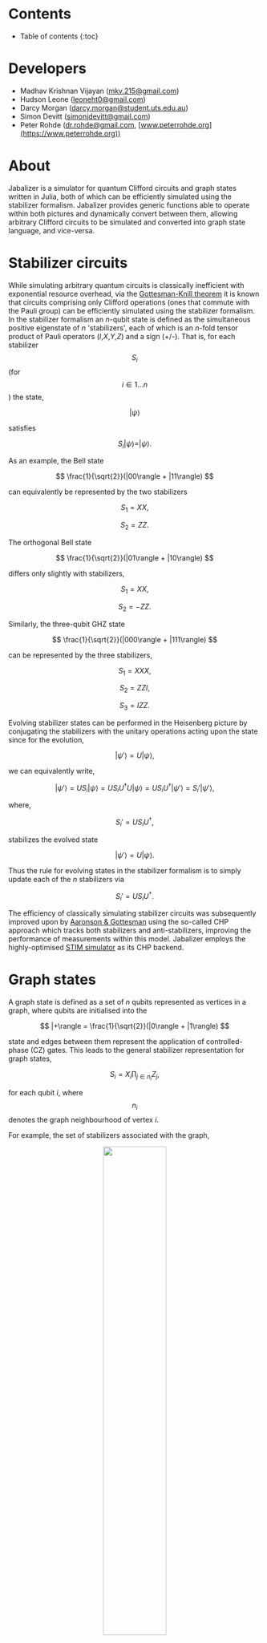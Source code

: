 <script src="https://cdn.mathjax.org/mathjax/latest/MathJax.js?config=TeX-AMS-MML_HTMLorMML" type="text/javascript"></script>

# Contents

* Table of contents
{:toc}

# Developers

+ Madhav Krishnan Vijayan ([mkv.215@gmail.com](mailto:mkv.215@gmail.com))
+ Hudson Leone ([leoneht0@gmail.com](mailto:leoneht0@gmail.com))
+ Darcy Morgan ([darcy.morgan@student.uts.edu.au](darcy.morgan@student.uts.edu.au))
+ Simon Devitt ([simonjdevitt@gmail.com](mailto:simonjdevitt@gmail.com))
+ Peter Rohde ([dr.rohde@gmail.com](mailto:dr.rohde@gmail.com), [www.peterrohde.org](https://www.peterrohde.org))

# About

Jabalizer is a simulator for quantum Clifford circuits and graph states written in Julia, both of which can be efficiently simulated using the stabilizer formalism. Jabalizer provides generic functions able to operate within both pictures and dynamically convert between them, allowing arbitrary Clifford circuits to be simulated and converted into graph state language, and vice-versa.

# Stabilizer circuits

While simulating arbitrary quantum circuits is classically inefficient with exponential resource overhead, via the [Gottesman-Knill theorem](https://arxiv.org/abs/quant-ph/9807006) it is known that circuits comprising only Clifford operations (ones that commute with the Pauli group) can be efficiently simulated using the stabilizer formalism. In the stabilizer formalism an _n_-qubit state is defined as the simultaneous positive eigenstate of _n_ 'stabilizers', each of which is an _n_-fold tensor product of Pauli operators (_I_,_X_,_Y_,_Z_) and a sign (+/-). That is, for each stabilizer $$ S_i $$ (for $$ i\in 1\dots n $$) the state,

$$ |\psi\rangle $$

satisfies

$$ S_i|\psi\rangle = |\psi\rangle. $$

As an example, the Bell state

$$ \frac{1}{\sqrt{2}}(|00\rangle + |11\rangle) $$

can equivalently be represented by the two stabilizers

$$ S_1 = XX, $$

$$ S_2 = ZZ. $$

The orthogonal Bell state

$$ \frac{1}{\sqrt{2}}(|01\rangle + |10\rangle) $$

differs only slightly with stabilizers,

$$ S_1 = XX, $$

$$ S_2 = -ZZ. $$

Similarly, the three-qubit GHZ state

$$ \frac{1}{\sqrt{2}}(|000\rangle + |111\rangle) $$

can be represented by the three stabilizers,

$$ S_1 = XXX, $$

$$ S_2 = ZZI, $$

$$ S_3 = IZZ. $$

Evolving stabilizer states can be performed in the Heisenberg picture by conjugating the stabilizers with the unitary operations acting upon the state since for the evolution,

$$ |\psi'\rangle = U |\psi\rangle, $$

we can equivalently write,

$$ |\psi'\rangle = U S_i |\psi\rangle = U S_i U^\dagger U |\psi\rangle = U S_i U^\dagger |\psi'\rangle = S_i' |\psi'\rangle, $$

where,

$$ S_i' = U S_i U^\dagger, $$

stabilizes the evolved state

$$|\psi'\rangle = U |\psi\rangle. $$

Thus the rule for evolving states in the stabilizer formalism is to simply update each of the _n_ stabilizers via

$$ S_i' = U S_i U^\dagger. $$

The efficiency of classically simulating stabilizer circuits was subsequently improved upon by [Aaronson & Gottesman](https://arxiv.org/abs/quant-ph/0406196) using the so-called CHP approach which tracks both stabilizers and anti-stabilizers, improving the performance of measurements within this model. Jabalizer employs the highly-optimised [STIM simulator](https://github.com/quantumlib/Stim) as its CHP backend.

# Graph states

A graph state is defined as a set of _n_ qubits represented as vertices in a graph, where qubits are initialised into the

$$ |+\rangle = \frac{1}{\sqrt{2}}(|0\rangle + |1\rangle) $$

state and edges between them represent the application of controlled-phase (CZ) gates. This leads to the general stabilizer representation for graph states,

$$ S_i = X_i \prod_{j\in n_i} Z_j, $$

for each qubit _i_, where $$ n_i $$ denotes the graph neighbourhood of vertex _i_.

For example, the set of stabilizers associated with the graph,

<p align="center"><img src="https://user-images.githubusercontent.com/4382522/123741542-96930b80-d8ed-11eb-9b9a-1caf37f5fcf0.jpeg" width="50%"></p>
<!--- ![image](https://user-images.githubusercontent.com/4382522/123741542-96930b80-d8ed-11eb-9b9a-1caf37f5fcf0.jpeg) --->

is given by,

$$ S_1 = XZII, $$

$$ S_2 = ZXZZ, $$

$$ S_3 = IZXZ, $$

$$ S_4 = IZZX. $$

Viewing this as a matrix note that the _X_ operators appear along the main diagonal, which the locations of the _Z_ operators define the adjacency matrix for the graph.

All stabilizer states can be converted to graph states via local operations, achieved via a tailored Gaussian elimination procedure on the stabilizer tableau. Jabalizer allows an arbitrary stabilizer state to be converted to a locally equivalent graph state and provide the associated adjacency matrix for the respective graph.

# Acknowledgements

We especially thank [Craig Gidney](https://algassert.com) and co-developers for developing the STIM package which provides the CHP backend upon which Jabalizer is based. The technical whitepaper for STIM is available [here](https://arxiv.org/abs/2103.02202).

